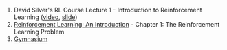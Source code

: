 1. David Silver's RL Course Lecture 1 - Introduction to Reinforcement Learning ([video](https://www.youtube.com/watch?v=2pWv7GOvuf0), [slide](https://davidstarsilver.wordpress.com/wp-content/uploads/2025/04/intro_rl.pdf))
2. [Reinforcement Learning: An Introduction](http://incompleteideas.net/book/RLbook2018.pdf) - Chapter 1: The Reinforcement Learning Problem
3. [Gymnasium](https://gymnasium.farama.org/)